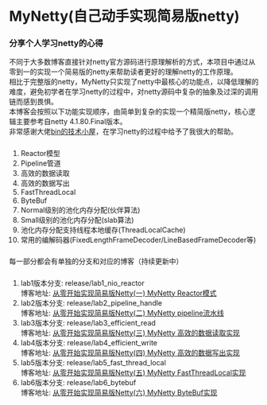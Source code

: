 # MyNetty(自己动手实现简易版netty)
### 分享个人学习netty的心得
不同于大多数博客直接针对netty官方源码进行原理解析的方式，本项目中通过从零到一的实现一个简易版的netty来帮助读者更好的理解netty的工作原理。  
相比于完整版的netty，MyNetty只实现了netty中最核心的功能点，以降低理解的难度，避免初学者在学习netty的过程中，对netty源码中复杂的抽象及过深的调用链而感到畏惧。  
本博客会按照以下功能实现顺序，由简单到复杂的实现一个精简版netty，核心逻辑主要参考自netty 4.1.80.Final版本。  
非常感谢大佬[bin的技术小屋](https://home.cnblogs.com/u/binlovetech)，在学习netty的过程中给予了我很大的帮助。  
#####
1. Reactor模型
2. Pipeline管道
3. 高效的数据读取
4. 高效的数据写出
5. FastThreadLocal
6. ByteBuf
7. Normal级别的池化内存分配(伙伴算法)
8. Small级别的池化内存分配(slab算法)
9. 池化内存分配支持线程本地缓存(ThreadLocalCache)
10. 常用的编解码器(FixedLengthFrameDecoder/LineBasedFrameDecoder等)
#####
每一部分都会有单独的分支和对应的博客（持续更新中）
#####
1. lab1版本分支:  release/lab1_nio_reactor   
   博客地址: [从零开始实现简易版Netty(一) MyNetty Reactor模式](https://www.cnblogs.com/xiaoxiongcanguan/p/18939320)
2. lab2版本分支:  release/lab2_pipeline_handle  
   博客地址: [从零开始实现简易版Netty(二) MyNetty pipeline流水线](https://www.cnblogs.com/xiaoxiongcanguan/p/18964326)
3. lab3版本分支:  release/lab3_efficient_read  
   博客地址: [从零开始实现简易版Netty(三) MyNetty 高效的数据读取实现](https://www.cnblogs.com/xiaoxiongcanguan/p/18979699)
4. lab4版本分支:  release/lab4_efficient_write  
   博客地址: [从零开始实现简易版Netty(四) MyNetty 高效的数据写出实现](https://www.cnblogs.com/xiaoxiongcanguan/p/18992091)
5. lab5版本分支:  release/lab5_fast_thread_local  
   博客地址: [从零开始实现简易版Netty(五) MyNetty FastThreadLocal实现](https://www.cnblogs.com/xiaoxiongcanguan/p/19005381)
6. lab6版本分支:  release/lab6_bytebuf  
   博客地址: [从零开始实现简易版Netty(六) MyNetty ByteBuf实现](https://www.cnblogs.com/xiaoxiongcanguan/p/19029215)